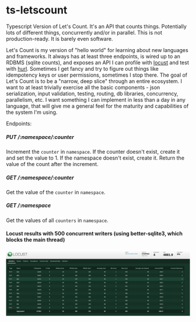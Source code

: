 # ts-letscount
Typescript Version of Let's Count. It's an API that counts things. Potentially lots of different things, concurrently and/or in parallel. This is not production-ready. It is barely even software. 

Let's Count is my version of "hello world" for learning about new languages and frameworks. It always has at least three endpoints, is wired up to an RDBMS (sqlite counts), and exposes an API I can profile with [locust](https://locust.io/) and test with [hurl](https://hurl.dev). Sometimes I get fancy and try to figure out things like idempotency keys or user permissions, sometimes I stop there. The goal of Let's Count is to be a "narrow, deep slice" through an entire ecosystem. I want to at least trivially exercise all the basic components  - json serialization, input validation, testing, routing, db libraries, concurrency, parallelism, etc. I want something I can implement in less than a day in any language, that will give me a general feel for the maturity and capabilities of the system I'm using. 

Endpoints: 

##### PUT /:namespace/:counter
Increment the `counter` in `namespace`. If the counter doesn't exist, create it and set the value to 1. If the namespace doesn't exist, create it. Return the value of the count after the increment.

##### GET /:namespace/:counter
Get the value of the `counter` in `namespace`.

##### GET /:namespace
Get the values of all `counters` in `namespace`.


#### Locust results with 500 concurrent writers (using better-sqlite3, which blocks the main thread)

![image](ts-letscount-better-sqlite3.png)
